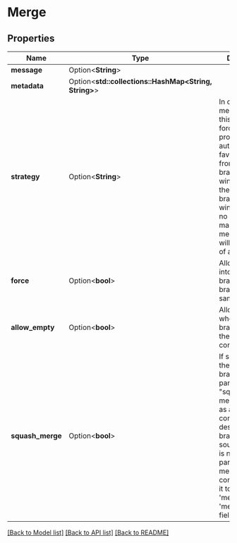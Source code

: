 # Merge

## Properties

Name | Type | Description | Notes
------------ | ------------- | ------------- | -------------
**message** | Option<**String**> |  | [optional]
**metadata** | Option<**std::collections::HashMap<String, String>**> |  | [optional]
**strategy** | Option<**String**> | In case of a merge conflict, this option will force the merge process to automatically favor changes from the dest branch ('dest-wins') or from the source branch('source-wins'). In case no selection is made, the merge process will fail in case of a conflict | [optional]
**force** | Option<**bool**> | Allow merge into a read-only branch or into a branch with the same content | [optional][default to false]
**allow_empty** | Option<**bool**> | Allow merge when the branches have the same content | [optional][default to false]
**squash_merge** | Option<**bool**> | If set, set only the destination branch as a parent, which \"squashes\" the merge to appear as a single commit on the destination branch.  The source commit is no longer a part of the merge commit; consider adding it to the 'metadata' or 'message' fields.  | [optional][default to true]

[[Back to Model list]](../README.md#documentation-for-models) [[Back to API list]](../README.md#documentation-for-api-endpoints) [[Back to README]](../README.md)


